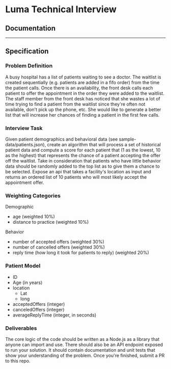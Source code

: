 # Luma Technical Interview

## Documentation

---

## Specification

### Problem Definition

A busy hospital has a list of patients waiting to see a doctor. The waitlist is created sequentially (e.g. patients are added in a fifo order) from the time the patient calls. Once there is an availability, the front desk calls each patient to offer the appointment in the order they were added to the waitlist. The staff member from the front desk has noticed that she wastes a lot of time trying to find a patient from the waitlist since they&#39;re often not available, don&#39;t pick up the phone, etc. She would like to generate a better list that will increase her chances of finding a patient in the first few calls.

### Interview Task

Given patient demographics and behavioral data (see sample-data/patients.json), create an algorithm that will process a set of historical patient data and compute a score for each patient that (1 as the lowest, 10 as the highest) that represents the chance of a patient accepting the offer off the waitlist. Take in consideration that patients who have little behavior data should be randomly added to the top list as to give them a chance to be selected. Expose an api that takes a facility's location as input and returns an ordered list of 10 patients who will most likely accept the appointment offer.

### Weighting Categories

Demographic

- age (weighted 10%)
- distance to practice (weighted 10%)

Behavior

- number of accepted offers (weighted 30%)
- number of cancelled offers (weighted 30%)
- reply time (how long it took for patients to reply) (weighted 20%)

### Patient Model

- ID
- Age (in years)
- location
    - Lat
    - long
- acceptedOffers (integer)
- canceledOffers (integer)
- averageReplyTime (integer, in seconds)

### Deliverables

The core logic of the code should be written as a Node.js as a library that anyone can import and use. There should also be an API endpoint exposed to run your solution. It should contain documentation and unit tests that show your understanding of the problem. Once you&#39;re finished, submit a PR to this repo.
